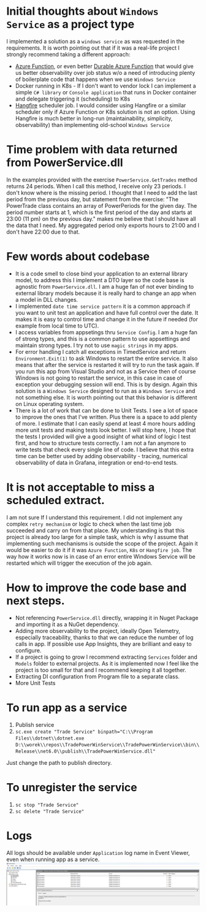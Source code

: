 # Initial thoughts about `Windows Service` as a project type    
I implemented a solution as a `windows service`  as was requested in the requirements. It is worth pointing out that if it was a real-life project I strongly recommend taking a different approach:  
* [Azure Function](https://learn.microsoft.com/en-us/azure/azure-functions/functions-overview), or even better [Durable Azure Function](https://learn.microsoft.com/en-us/azure/azure-functions/durable/durable-functions-overview?tabs=csharp-inproc) that would give us better observability over job status w/o a need of introducing plenty of boilerplate code that happens when we use `Windows Service`  
* Docker running in K8s - If I don't want to vendor lock I can implement a simple `C# library` or `Console application` that runs in Docker container and delegate triggering it (scheduling) to K8s  
* [Hangfire](https://www.hangfire.io/) scheduler job. I would consider using Hangfire or a similar scheduler only if Azure Function or K8s solution is not an option. Using Hangfire is much better in long-run (maintainability, simplicity, observability) than implementing old-school `Windows Service`  

# Time problem with data returned from PowerService.dll
In the examples provided with the exercise `PowerService.GetTrades` method returns 24 periods. When I call this method, I receive only 23 periods. I don't know where is the missing period. I thought that I need to add the last period from the previous day, but statement from the exercise: "The PowerTrade class contains an array of PowerPeriods for the given day. The period number starts at
1, which is the first period of the day and starts at 23:00 (11 pm) on the previous day." makes me believe that I should have all the data that I need. My aggregated period only exports hours to 21:00 and I don't have 22:00 due to that.

# Few words about codebase
* It is a code smell to close bind your application to an external library model, to address this I implement a DTO layer so the code base is agnostic from `PowerService.dll`. I am a huge fan of not ever binding to external library models because it is really hard to change an app when a model in DLL changes.
* I implemented `date time service pattern` it is a common approach if you want to unit test an application and have full control over the date. It makes it is easy to control time and change it in the future if needed (for example from local time to UTC).
* I access variables from appsetings thru `Service Config`. I am a huge fan of strong types, and this is a common pattern to use appsettings and maintain strong types. I try not to use `magic strings` in my apps.
* For error handling I catch all exceptions in TimedService and return `Environment.Exit(1)` to ask Windows to restart the entire service. It also means that after the service is restarted it will try to run the task again. If you run this app from Visual Studio and not as a Service then of course Windows is not going to restart the service, in this case in case of exception your debugging session will end. This is by design. Again this solution is a `Windows Service` designed to run as a `Windows Service` and not something else. It is worth pointing out that this behavior is different on Linux operating system.
* There is a lot of work that can be done to Unit Tests. I see a lot of space to improve the ones that I've written. Plus there is a space to add plenty of more. I estimate that I can easily spend at least 4 more hours adding more unit tests and making tests look better. I will stop here, I hope that the tests I provided will give a good insight of what kind of logic I test first, and how to structure tests correctly. I am not a fan anymore to write tests that check every single line of code. I believe that this extra time can be better used by adding observability - tracing, numerical observability of data in Grafana, integration or end-to-end tests.


# It is not acceptable to miss a scheduled extract.  
I am not sure If I understand this requirement. I did not implement any complex `retry mechanism`  or logic to check when the last time job succeeded and carry on from that place. My understanding is that this project is already too large for a simple task, which is why I assume that implementing such mechanisms is outside the scope of the project. Again it would be easier to do it if it was `Azure Function`, `K8s` or `Hangfire job`. The way how it works now is in case of an error entire Windows Service will be restarted which will trigger the execution of the job again.  

# How to improve the code base and next steps.  
* Not referencing `PowerService.dll` directly, wrapping it in Nuget Package and importing it as a NuGet dependency.  
* Adding more observability to the project, ideally Open Telemetry, especially traceability, thanks to that we can reduce the number of log calls in app. If possible use App Insights, they are brilliant and easy to configure.  
* If a project is going to grow I recommend extracting `Services` folder and `Models` folder to external projects. As it is implemented now I feel like the project is too small for that and I recommend keeping it all together.  
* Extracting DI configuration from Program file to a separate class.  
* More Unit Tests

# To run app as a service
1. Publish service
2. `sc.exe create "Trade Service" binpath="C:\\Program Files\\dotnet\\dotnet.exe D:\\worek\\repos\\TradePowerWinService\\TradePowerWinService\\bin\\Release\\net6.0\\publish\\TradePowerWinService.dll"`
  
Just change the path to publish directory.  
  
# To unregister the service
1. `sc stop "Trade Service"`
2. `sc delete "Trade Service"`

# Logs
All logs should be available under `Application` log name in Event Viewer, even when running app as a service.
![Event viewer](./EventLogLogs.png)